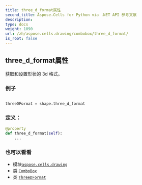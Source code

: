 ```yaml
---
title: three_d_format属性
second_title: Aspose.Cells for Python via .NET API 参考文献
description:
type: docs
weight: 1090
url: /zh/aspose.cells.drawing/combobox/three_d_format/
is_root: false
---
```

## three_d_format属性

获取和设置形状的 3d 格式。

### 例子

```python

threeDFormat = shape.three_d_format

```
### 定义：
```python
@property
def three_d_format(self):
    ...
```

### 也可以看看
* 模块[`aspose.cells.drawing`](../../)
* 类 [`ComboBox`](/cells/python-net/zh/aspose.cells.drawing/combobox)
* 类 [`ThreeDFormat`](/cells/python-net/zh/aspose.cells.drawing/threedformat)
